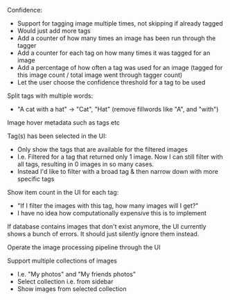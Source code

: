 
Confidence:
- Support for tagging image multiple times, not skipping if already tagged
- Would just add more tags
- Add a counter of how many times an image has been run through the tagger
- Add a counter for each tag on how many times it was tagged for an image
- Add a percentage of how often a tag was used for an image (tagged for this image count / total image went through tagger count)
- Let the user choose the confidence threshold for a tag to be used

Split tags with multiple words:
- "A cat with a hat" -> "Cat", "Hat" (remove fillwords like "A", and "with")

Image hover metadata such as tags etc

Tag(s) has been selected in the UI:
- Only show the tags that are available for the filtered images
- I.e. Filtered for a tag that returned only 1 image. Now I can still filter with all tags, resulting in 0 images in so many cases.
- Instead I'd like to filter with a broad tag & then narrow down with more specific tags

Show item count in the UI for each tag:
- "If I filter the images with this tag, how many images will I get?"
- I have no idea how computationally expensive this is to implement

If database contains images that don't exist anymore, the UI currently shows a bunch of errors. It should just silently ignore them instead.

Operate the image processing pipeline through the UI

Support multiple collections of images
- I.e. "My photos" and "My friends photos"
- Select collection i.e. from sidebar
- Show images from selected collection
